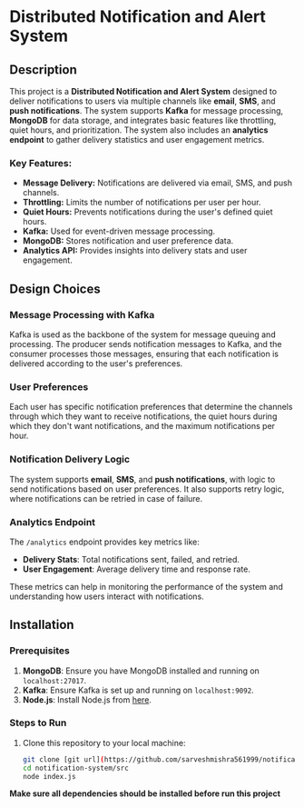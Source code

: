 # Distributed Notification and Alert System

## Description

This project is a **Distributed Notification and Alert System** designed to deliver notifications to users via multiple channels like **email**, **SMS**, and **push notifications**. The system supports **Kafka** for message processing, **MongoDB** for data storage, and integrates basic features like throttling, quiet hours, and prioritization. The system also includes an **analytics endpoint** to gather delivery statistics and user engagement metrics.

### Key Features:
- **Message Delivery:** Notifications are delivered via email, SMS, and push channels.
- **Throttling:** Limits the number of notifications per user per hour.
- **Quiet Hours:** Prevents notifications during the user's defined quiet hours.
- **Kafka:** Used for event-driven message processing.
- **MongoDB:** Stores notification and user preference data.
- **Analytics API:** Provides insights into delivery stats and user engagement.

## Design Choices

### **Message Processing with Kafka**
Kafka is used as the backbone of the system for message queuing and processing. The producer sends notification messages to Kafka, and the consumer processes those messages, ensuring that each notification is delivered according to the user's preferences.

### **User Preferences**
Each user has specific notification preferences that determine the channels through which they want to receive notifications, the quiet hours during which they don't want notifications, and the maximum notifications per hour.

### **Notification Delivery Logic**
The system supports **email**, **SMS**, and **push notifications**, with logic to send notifications based on user preferences. It also supports retry logic, where notifications can be retried in case of failure.

### **Analytics Endpoint**
The `/analytics` endpoint provides key metrics like:
- **Delivery Stats**: Total notifications sent, failed, and retried.
- **User Engagement**: Average delivery time and response rate.

These metrics can help in monitoring the performance of the system and understanding how users interact with notifications.

## Installation

### Prerequisites
1. **MongoDB**: Ensure you have MongoDB installed and running on `localhost:27017`.
2. **Kafka**: Ensure Kafka is set up and running on `localhost:9092`.
3. **Node.js**: Install Node.js from [here](https://nodejs.org/).

### Steps to Run
1. Clone this repository to your local machine:
   ```bash
   git clone [git url](https://github.com/sarveshmishra561999/notification-system.git)
   cd notification-system/src
   node index.js
   ```
**Make sure all dependencies should be installed before run this project**


